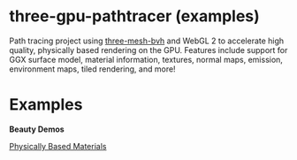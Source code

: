 # three-gpu-pathtracer (examples)


Path tracing project using [three-mesh-bvh](https://github.com/gkjohnson/three-mesh-bvh) and WebGL 2 to accelerate high quality, physically based rendering on the GPU. Features include support for GGX surface model, material information, textures, normal maps, emission, environment maps, tiled rendering, and more!


# Examples

**Beauty Demos**

[Physically Based Materials](https://cyamahat.github.io/three-gpu-pathtracer-examples/examples/bundle/index.html)



